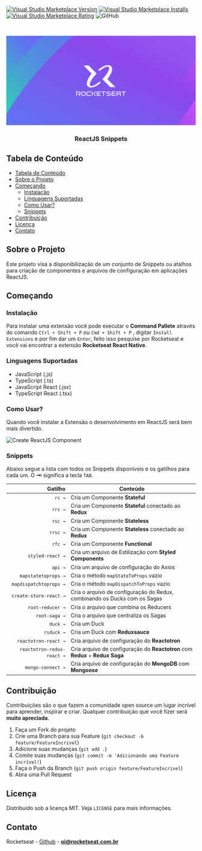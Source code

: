 <!--
*** Obrigado por estar vendo o nosso README. Se você tiver alguma sugestão
*** que possa melhorá-lo ainda mais dê um fork no repositório e crie uma Pull
*** Request ou abra uma Issue com a tag "sugestão".
*** Obrigado novamente! Agora vamos rodar esse projeto incrível :D
-->

[![Visual Studio Marketplace Version](https://img.shields.io/visual-studio-marketplace/v/rocketseat.RocketseatReactJS.svg?label=Visual%20Studio%20Marketplace)](https://marketplace.visualstudio.com/items?itemName=rocketseat.RocketseatReactJS)
[![Visual Studio Marketplace Installs](https://img.shields.io/visual-studio-marketplace/i/rocketseat.RocketseatReactJS.svg)](https://marketplace.visualstudio.com/items?itemName=rocketseat.RocketseatReactJS)
[![Visual Studio Marketplace Rating](https://img.shields.io/visual-studio-marketplace/r/rocketseat.RocketseatReactJS.svg)](https://marketplace.visualstudio.com/items?itemName=rocketseat.RocketseatReactJS)
![GitHub](https://img.shields.io/github/license/rocketseat/rocketseat-vscode-reactjs-snippets.svg)

<!-- PROJECT LOGO -->
<br />
<p align="center">
  <a href="https://rocketseat.com.br">
    <img src="https://raw.githubusercontent.com/Rocketseat/rocketseat-vscode-reactjs-snippets/master/images/rocketseat_logo.png" alt="Logo">
  </a>

  <h3 align="center">ReactJS Snippets</h3>
</p>

<!-- TABLE OF CONTENTS -->

## Tabela de Conteúdo

- [Tabela de Conteúdo](#tabela-de-conte%C3%BAdo)
- [Sobre o Projeto](#sobre-o-projeto)
- [Começando](#come%C3%A7ando)
  - [Instalação](#instala%C3%A7%C3%A3o)
  - [Linguagens Suportadas](#linguagens-suportadas)
  - [Como Usar?](#como-usar)
  - [Snippets](#snippets)
- [Contribuição](#contribui%C3%A7%C3%A3o)
- [Licença](#licen%C3%A7a)
- [Contato](#contato)

<!-- ABOUT THE PROJECT -->

## Sobre o Projeto

Este projeto visa a disponibilização de um conjunto de Snippets ou atalhos para criação de componentes e arquivos de configuração em aplicações ReactJS.

## Começando

### Instalação

Para instalar uma extensão você pode executar o **Command Pallete** através do comando `Ctrl + Shift + P` ou `Cmd + Shift + P` , digitar `Install Extensions` e por fim dar um `Enter`, feito isso pesquise por Rocketseat e você vai encontrar a extensão **Rocketseat React Native**.

### Linguagens Suportadas

- JavaScript (.js)
- TypeScript (.ts)
- JavaScript React (.jsx)
- TypeScript React (.tsx)

### Como Usar?

Quando você instalar a Extensão o desenvolvimento em ReactJS será bem mais divertido.

![Create ReactJS Component](https://raw.githubusercontent.com/Rocketseat/rocketseat-vscode-reactjs-snippets/master/images/component.gif)

### Snippets

Abaixo segue a lista com todos os Snippets disponíveis e os gatilhos para cada um. O **⇥** significa a tecla `TAB`.

|                    Gatilho | Conteúdo                                                                      |
| -------------------------: | ----------------------------------------------------------------------------- |
|                     `rc →` | Cria um Componente **Stateful**                                               |
|                    `rrc →` | Cria um Componente **Stateful** conectado ao **Redux**                        |
|                    `rsc →` | Cria um Componente **Stateless**                                              |
|                   `rrsc →` | Cria um Componente **Stateless** conectado ao **Redux**                       |
|                    `rfc →` | Cria um Componente **Functional**                                             |
|           `styled-react →` | Cria um arquivo de Estilização com **Styled Components**                      |
|                    `api →` | Cria um arquivo de configuração do Axios                                      |
|        `mapstatetoprops →` | Cria o método `mapStateToProps` vazio                                         |
|     `mapdispatchtoprops →` | Cria o método `mapDispatchToProps` vazio                                      |
|     `create-store-react →` | Cria o arquivo de configuração do Redux, combinando os Ducks com os Sagas     |
|           `root-reducer →` | Cria o arquivo que combina os Reducers                                        |
|              `root-saga →` | Cria o arquivo que centraliza os Sagas                                        |
|                   `duck →` | Cria um Duck                                                                  |
|                 `rsduck →` | Cria um Duck com **Reduxsauce**                                               |
|       `reactotron-react →` | Cria arquivo de configuração do **Reactotron**                                |
| `reactotron-redux-react →` | Cria arquivo de configuração do **Reactotron** com **Redux** + **Redux Saga** |
|          `mongo-connect →` | Cria arquivo de configuração do **MongoDB** com **Mongoose**                  |

<!-- CONTRIBUTING -->

## Contribuição

Contribuições são o que fazem a comunidade open source um lugar incrível para aprender, inspirar e criar. Qualquer contribuição que você fizer será **muito apreciada**.

1. Faça um Fork do projeto
2. Crie uma Branch para sua Feature (`git checkout -b feature/FeatureIncrivel`)
3. Adicione suas mudanças (`git add .`)
4. Comite suas mudanças (`git commit -m 'Adicionando uma Feature incrível!`)
5. Faça o Push da Branch (`git push origin feature/FeatureIncrivel`)
6. Abra uma Pull Request

<!-- LICENSE -->

## Licença

Distribuído sob a licença MIT. Veja `LICENSE` para mais informações.

<!-- CONTACT -->

## Contato

Rocketseat - [Github](https://github.com/rocketseat) - **oi@rocketseat.com.br**
